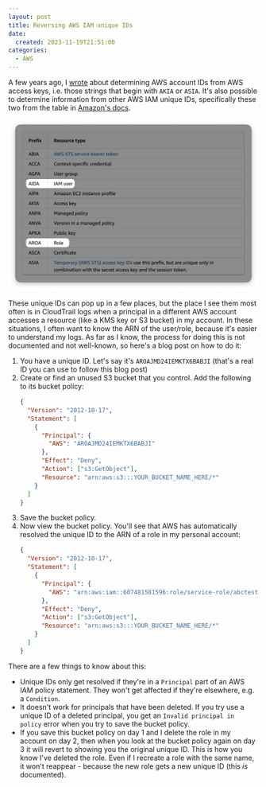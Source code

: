 ```yaml
---
layout: post
title: Reversing AWS IAM unique IDs
date:
  created: 2023-11-19T21:51:00
categories:
  - AWS
---
```


<!-- more -->

A few years ago, I [wrote][akia-blog] about determining AWS account IDs from AWS 
access keys, i.e. those strings that begin with `AKIA` or `ASIA`. It's also 
possible to determine information from other AWS IAM unique IDs, specifically 
these two from the table in [Amazon's docs][docs].

![screenshot](/assets/2023-11-20-docs-table.png)

These unique IDs can pop up in a few places, but the place I see them most often
is in CloudTrail logs when a principal in a different AWS account accesses a 
resource (like a KMS key or S3 bucket) in my account. In these situations, I often
want to know the ARN of the user/role, because it's easier to understand my logs.
As far as I know, the process for doing this is not documented and not well-known,
so here's a blog post on how to do it:

1. You have a unique ID. Let's say it's `AROAJMD24IEMKTX6BABJI` (that's a real ID
   you can use to follow this blog post)
2. Create or find an unused S3 bucket that you control. Add the following to its
   bucket policy:
   ```json
   {
     "Version": "2012-10-17",
     "Statement": [
       {
         "Principal": {
           "AWS": "AROAJMD24IEMKTX6BABJI"
         },
         "Effect": "Deny",
         "Action": ["s3:GetObject"],
         "Resource": "arn:aws:s3:::YOUR_BUCKET_NAME_HERE/*"
       }
     ]
   }
   ```
3. Save the bucket policy.
4. Now view the bucket policy. You'll see that AWS has automatically resolved 
   the unique ID to the ARN of a role in my personal account:
   ```json
   {
     "Version": "2012-10-17",
     "Statement": [
       {
         "Principal": {
           "AWS": "arn:aws:iam::607481581596:role/service-role/abctestrole"
         },
         "Effect": "Deny",
         "Action": ["s3:GetObject"],
         "Resource": "arn:aws:s3:::YOUR_BUCKET_NAME_HERE/*"
       }
     ]
   }
   ```   

There are a few things to know about this:

* Unique IDs only get resolved if they're in a `Principal` part of an AWS IAM 
  policy statement. They won't get affected if they're elsewhere, e.g. a `Condition`.
* It doesn't work for principals that have been deleted. If you try use a unique ID
  of a deleted principal, you get an `Invalid principal in policy` error when 
  you try to save the bucket policy.
* If you save this bucket policy on day 1 and I delete the role in my account on
  day 2, then when you look at the bucket policy again on day 3 it will revert
  to showing you the original unique ID. This is how you know I've deleted the
  role. Even if I recreate a role with the same name, it won't reappear - because
  the new role gets a new unique ID (this _is_ documented).

[akia-blog]: https://awsteele.com/blog/2020/09/26/aws-access-key-format.html
[docs]: https://docs.aws.amazon.com/IAM/latest/UserGuide/reference_identifiers.html#identifiers-unique-ids
